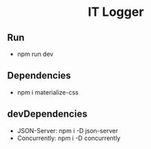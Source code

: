 <h1 align="center">IT Logger</h1>

## Run

- npm run dev

## Dependencies

- npm i materialize-css

## devDependencies

- JSON-Server: npm i -D json-server
- Concurrently: npm i -D concurrently
